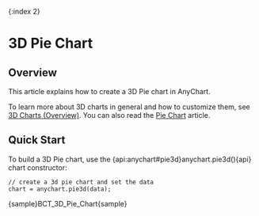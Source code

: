 {:index 2}
# 3D Pie Chart

## Overview

This article explains how to create a 3D Pie chart in AnyChart.

To learn more about 3D charts in general and how to customize them, see [3D Charts (Overview)](Overview). You can also read the [Pie Chart](../Pie_Chart) article.

## Quick Start

To build a 3D Pie chart, use the {api:anychart#pie3d}anychart.pie3d(){api} chart constructor:

```
// create a 3d pie chart and set the data
chart = anychart.pie3d(data);
```

{sample}BCT\_3D\_Pie\_Chart{sample}